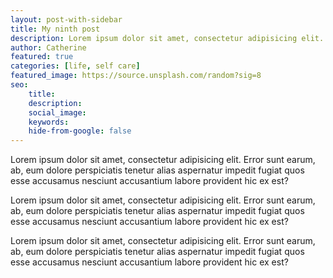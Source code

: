 ```yaml
---
layout: post-with-sidebar
title: My ninth post
description: Lorem ipsum dolor sit amet, consectetur adipisicing elit.
author: Catherine
featured: true
categories: [life, self care]
featured_image: https://source.unsplash.com/random?sig=8
seo:
    title:
    description:
    social_image:
    keywords:
    hide-from-google: false
---
```


Lorem ipsum dolor sit amet, consectetur adipisicing elit. Error sunt earum, ab, eum dolore perspiciatis tenetur alias aspernatur impedit fugiat quos esse accusamus nesciunt accusantium labore provident hic ex est?

Lorem ipsum dolor sit amet, consectetur adipisicing elit. Error sunt earum, ab, eum dolore perspiciatis tenetur alias aspernatur impedit fugiat quos esse accusamus nesciunt accusantium labore provident hic ex est?

Lorem ipsum dolor sit amet, consectetur adipisicing elit. Error sunt earum, ab, eum dolore perspiciatis tenetur alias aspernatur impedit fugiat quos esse accusamus nesciunt accusantium labore provident hic ex est?